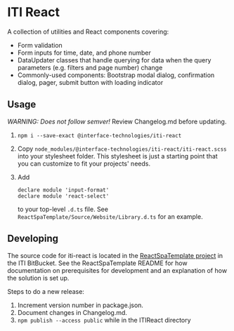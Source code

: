 ﻿# ITI React

A collection of utilities and React components covering:

- Form validation
- Form inputs for time, date, and phone number
- DataUpdater classes that handle querying for data when the query parameters (e.g. filters and page number) change
- Commonly-used components: Bootstrap modal dialog, confirmation dialog, pager, submit button with loading indicator

## Usage

_WARNING: Does not follow semver!_ Review Changelog.md before updating.

1.  `npm i --save-exact @interface-technologies/iti-react`
2.  Copy `node_modules/@interface-technologies/iti-react/iti-react.scss` into your stylesheet folder. This stylesheet is just a starting point that you can customize to fit your projects' needs.
3.  Add

        declare module 'input-format'
        declare module 'react-select'

    to your top-level `.d.ts` file. See `ReactSpaTemplate/Source/Website/Library.d.ts` for an example.

## Developing

The source code for iti-react is located in the [ReactSpaTemplate project](https://bitbucket.org/itidev/reactspatemplate)
in the ITI BitBucket. See the ReactSpaTemplate README for how documentation on prerequisites for development
and an explanation of how the solution is set up.

Steps to do a new release:

1.  Increment version number in package.json.
2.  Document changes in Changelog.md.
3.  `npm publish --access public` while in the ITIReact directory
